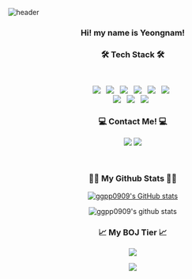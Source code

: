 ![header](https://capsule-render.vercel.app/api?type=slice&color=gradient&height=160&section=header&text=Yeongnam's%20Github&fontAlign=50&fontAlignY=70&fontSize=80&fontColor=000000)

<h3 align="center"><b>Hi! my name is Yeongnam!</b></h3>
<h3 align="center"><b>🛠 Tech Stack 🛠</b></h3>

</br>
<p align="center">
<img src="https://img.shields.io/badge/python-3776AB?style=flat-square&logo=python&logoColor=white"/></a> &nbsp
<img src="https://img.shields.io/badge/HTML5-E34F26?style=flat-square&logo=HTML5&logoColor=white"/></a> &nbsp
<img src="https://img.shields.io/badge/CSS3-1572B6?style=flat-square&logo=CSS3&logoColor=white"/></a> &nbsp
<img src="https://img.shields.io/badge/JavaScript-F7DF1E?style=flat-square&logo=JavaScript&logoColor=white"/></a> &nbsp
<img src="https://img.shields.io/badge/TypeScript-3178C6?style=flat-square&logo=TypeScript&logoColor=white"/></a> &nbsp
<img src="https://img.shields.io/badge/Solidity-363636?style=flat-square&logo=Solidity&logoColor=white"/></a> &nbsp
</br>
<img src="https://img.shields.io/badge/Django-092E20?style=flat-square&logo=django&logoColor=white"/></a> &nbsp
<img src="https://img.shields.io/badge/React-61DAFB?style=flat-square&logo=react&logoColor=white"/></a> &nbsp
<img src="https://img.shields.io/badge/Vue.js-4FC08D?style=flat-square&logo=vue.js&logoColor=white"/></a> &nbsp
</p>

<h3 align="center"><b>💻 Contact Me! 💻</b></h3>

<p align="center">
<a href="mailto:ggpp09@gmail.com"><img src="https://img.shields.io/badge/Gmail-d14836?style=flat-square&logo=Gmail&logoColor=white&link=ggpp09@gmail.com"/></a>
<a href="https://www.instagram.com/jang_0nam/?hl=ko" target="_blank"><img src="https://img.shields.io/badge/Instagram-E4405F?style=flat-square&logo=Instagram&logoColor=white"/></a>
</p>
<br/>
<h3 align="center">👩‍💻 My Github Stats 👩‍💻</h3>
<div align="center">
  
[![ggpp0909's GitHub stats](https://github-readme-stats.vercel.app/api?username=ggpp0909&hide_title=true&show_icons=true&include_all_commits=true&disable_animations=true&theme=vue)](https://github.com/ggpp0909/github-readme-stats)
</div>

<div align="center">
  
![ggpp0909's github stats](https://github-readme-stats.vercel.app/api/top-langs/?username=ggpp0909&show_icons=true&hide_border=true&title_color=004386&icon_color=004386&layout=compact)
</div>

<h3 align="center">📈 My BOJ Tier 📈</h3>
<p align="center">
<img align='' src="http://mazassumnida.wtf/api/v2/generate_badge?boj=ggpp09">
</p>
<p align="center">
<a href="https://hits.seeyoufarm.com"><img src="https://hits.seeyoufarm.com/api/count/incr/badge.svg?url=https%3A%2F%2Fgithub.com%2Fggpp0909&count_bg=%235E43E9&title_bg=%23968D8D&icon=&icon_color=%23E7E7E7&title=hits&edge_flat=false"/></a>
</p>
